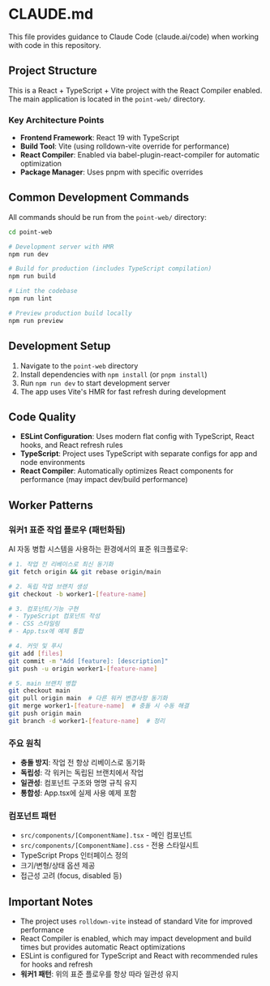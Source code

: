 # CLAUDE.md

This file provides guidance to Claude Code (claude.ai/code) when working with code in this repository.

## Project Structure

This is a React + TypeScript + Vite project with the React Compiler enabled. The main application is located in the `point-web/` directory.

### Key Architecture Points

- **Frontend Framework**: React 19 with TypeScript
- **Build Tool**: Vite (using rolldown-vite override for performance)
- **React Compiler**: Enabled via babel-plugin-react-compiler for automatic optimization
- **Package Manager**: Uses pnpm with specific overrides

## Common Development Commands

All commands should be run from the `point-web/` directory:

```bash
cd point-web

# Development server with HMR
npm run dev

# Build for production (includes TypeScript compilation)
npm run build

# Lint the codebase
npm run lint

# Preview production build locally
npm run preview
```

## Development Setup

1. Navigate to the `point-web` directory
2. Install dependencies with `npm install` (or `pnpm install`)
3. Run `npm run dev` to start development server
4. The app uses Vite's HMR for fast refresh during development

## Code Quality

- **ESLint Configuration**: Uses modern flat config with TypeScript, React hooks, and React refresh rules
- **TypeScript**: Project uses TypeScript with separate configs for app and node environments
- **React Compiler**: Automatically optimizes React components for performance (may impact dev/build performance)

## Worker Patterns

### 워커1 표준 작업 플로우 (패턴화됨)
AI 자동 병합 시스템을 사용하는 환경에서의 표준 워크플로우:

```bash
# 1. 작업 전 리베이스로 최신 동기화
git fetch origin && git rebase origin/main

# 2. 독립 작업 브랜치 생성
git checkout -b worker1-[feature-name]

# 3. 컴포넌트/기능 구현
# - TypeScript 컴포넌트 작성
# - CSS 스타일링
# - App.tsx에 예제 통합

# 4. 커밋 및 푸시
git add [files]
git commit -m "Add [feature]: [description]"
git push -u origin worker1-[feature-name]

# 5. main 브랜치 병합
git checkout main
git pull origin main  # 다른 워커 변경사항 동기화
git merge worker1-[feature-name]  # 충돌 시 수동 해결
git push origin main
git branch -d worker1-[feature-name]  # 정리
```

### 주요 원칙
- **충돌 방지**: 작업 전 항상 리베이스로 동기화
- **독립성**: 각 워커는 독립된 브랜치에서 작업
- **일관성**: 컴포넌트 구조와 명명 규칙 유지
- **통합성**: App.tsx에 실제 사용 예제 포함

### 컴포넌트 패턴
- `src/components/[ComponentName].tsx` - 메인 컴포넌트
- `src/components/[ComponentName].css` - 전용 스타일시트
- TypeScript Props 인터페이스 정의
- 크기/변형/상태 옵션 제공
- 접근성 고려 (focus, disabled 등)

## Important Notes

- The project uses `rolldown-vite` instead of standard Vite for improved performance
- React Compiler is enabled, which may impact development and build times but provides automatic React optimizations
- ESLint is configured for TypeScript and React with recommended rules for hooks and refresh
- **워커1 패턴**: 위의 표준 플로우를 항상 따라 일관성 유지